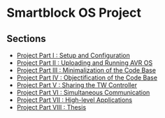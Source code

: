 Smartblock OS Project
=============

Sections
--------

* [Project Part I : Setup and Configuration](Project-Part-I:-Setup-and-Configuration.md)
* [Project Part II : Uploading and Running AVR OS](Project-Part-II:-Uploading-and-Running-AVR-OS.md)
* [Project Part III : Minimalization of the Code Base](Project-Part-III:-Minimalization-of-the-Code-Base.md)
* [Project Part IV : Objectification of the Code Base](Project-Part-IV:-Objectification-of-the-Code-Base.md)
* [Project Part V : Sharing the TW Controller](Project-Part-V:-Sharing-the-TW-Controller.md)
* [Project Part VI : Simultaneous Communication](Project-Part-VI:-Simultaneous-Communication.md)
* [Project Part VII : High-level Applications](Project-Part-VII:-High-level-Applications.md)
* [Project Part VIII : Thesis](Project-Part-VIII:-Thesis.md)
